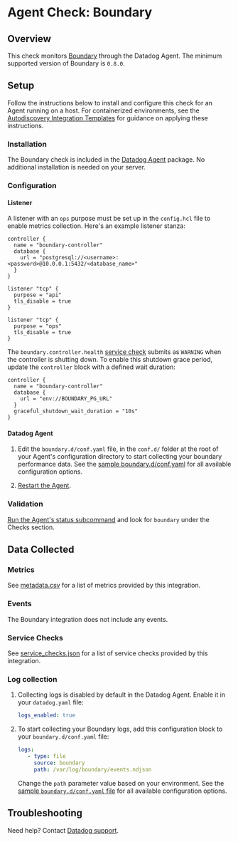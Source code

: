 # Agent Check: Boundary

## Overview

This check monitors [Boundary][1] through the Datadog Agent. The minimum supported version of Boundary is `0.8.0`.

## Setup

Follow the instructions below to install and configure this check for an Agent running on a host. For containerized environments, see the [Autodiscovery Integration Templates][3] for guidance on applying these instructions.

### Installation

The Boundary check is included in the [Datadog Agent][2] package.
No additional installation is needed on your server.

### Configuration

#### Listener

A listener with an `ops` purpose must be set up in the `config.hcl` file to enable metrics collection. Here's an example listener stanza:

```hcl
controller {
  name = "boundary-controller"
  database {
    url = "postgresql://<username>:<password>@10.0.0.1:5432/<database_name>"
  }
}

listener "tcp" {
  purpose = "api"
  tls_disable = true
}

listener "tcp" {
  purpose = "ops"
  tls_disable = true
}
```

The `boundary.controller.health` [service check](#service-checks) submits as `WARNING` when the controller is shutting down. To enable this shutdown grace period, update the `controller` block with a defined wait duration:

```hcl
controller {
  name = "boundary-controller"
  database {
    url = "env://BOUNDARY_PG_URL"
  }
  graceful_shutdown_wait_duration = "10s"
}
```

#### Datadog Agent

1. Edit the `boundary.d/conf.yaml` file, in the `conf.d/` folder at the root of your Agent's configuration directory to start collecting your boundary performance data. See the [sample boundary.d/conf.yaml][4] for all available configuration options.

2. [Restart the Agent][5].

### Validation

[Run the Agent's status subcommand][6] and look for `boundary` under the Checks section.

## Data Collected

### Metrics

See [metadata.csv][7] for a list of metrics provided by this integration.

### Events

The Boundary integration does not include any events.

### Service Checks

See [service_checks.json][8] for a list of service checks provided by this integration.

### Log collection

1. Collecting logs is disabled by default in the Datadog Agent. Enable it in your `datadog.yaml` file:

    ```yaml
    logs_enabled: true
    ```

2. To start collecting your Boundary logs, add this configuration block to your `boundary.d/conf.yaml` file:

    ```yaml
    logs:
       - type: file
         source: boundary
         path: /var/log/boundary/events.ndjson
    ```

    Change the `path` parameter value based on your environment. See the [sample `boundary.d/conf.yaml` file][4] for all available configuration options.

## Troubleshooting

Need help? Contact [Datadog support][9].

[1]: https://www.boundaryproject.io
[2]: https://app.datadoghq.com/account/settings#agent
[3]: https://docs.datadoghq.com/agent/kubernetes/integrations/
[4]: https://github.com/DataDog/integrations-core/blob/master/boundary/datadog_checks/boundary/data/conf.yaml.example
[5]: https://docs.datadoghq.com/agent/guide/agent-commands/#start-stop-and-restart-the-agent
[6]: https://docs.datadoghq.com/agent/guide/agent-commands/#agent-status-and-information
[7]: https://github.com/DataDog/integrations-core/blob/master/boundary/metadata.csv
[8]: https://github.com/DataDog/integrations-core/blob/master/boundary/assets/service_checks.json
[9]: https://docs.datadoghq.com/help/
